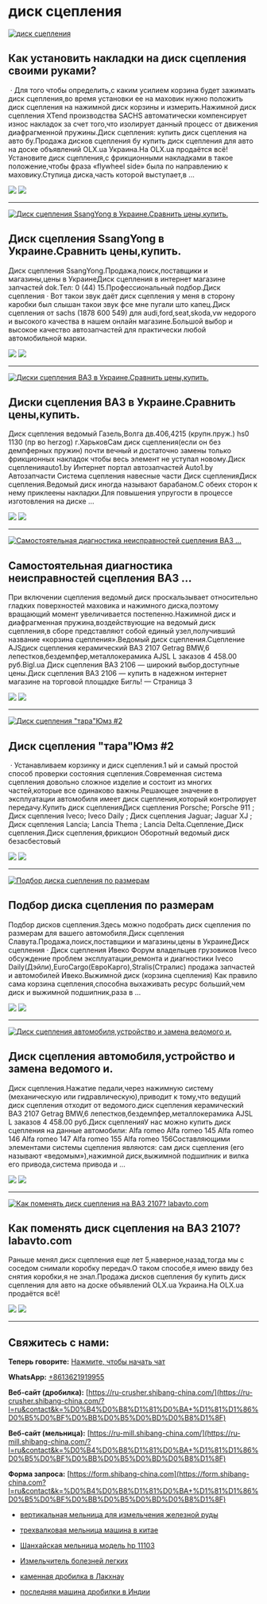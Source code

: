 # диск сцепления

<a href="https://swt.shibang-china.com/?l=ru&img&k=%D0%B4%D0%B8%D1%81%D0%BA+%D1%81%D1%86%D0%B5%D0%BF%D0%BB%D0%B5%D0%BD%D0%B8%D1%8F" target="_blank">![диск сцепления](http://static.shibang-china.com/all-800x300/417.jpg)</a>

## Как установить накладки на диск сцепления своими руками?
&nbsp;&#0183;&#32;Для того чтобы определить,с каким усилием корзина будет зажимать диск сцепления,во время установки ее на маховик нужно положить диск сцепления на нажимной диск корзины и измерить.Нажимной диск сцепления XTend производства SACHS автоматически компенсирует износ накладок за счет того,что изолирует данный процесс от движения диафрагменной пружины.Диск сцепления: купить диск сцепления на авто бу.Продажа дисков сцепления бу купить диск сцепления для авто на доске объявлений OLX.ua Украина.На OLX.ua продаётся всё!Установите диск сцепления,с фрикционными накладками в такое положение,чтобы фраза &#171;flywheel side&#187; была по направлению к маховику.Ступица диска,часть которой выступает,в …


<a href="https://whatsapp.shibangsoft.com/WhatsApp.php" target="_blank" title="WhatsApp">![](http://static.shibang-china.com/icon/whatsapp.png)</a> <a href="https://swt.shibang-china.com/?l=ru&icon&k=%D0%B4%D0%B8%D1%81%D0%BA+%D1%81%D1%86%D0%B5%D0%BF%D0%BB%D0%B5%D0%BD%D0%B8%D1%8F" target="_blank">![](http://static.shibang-china.com/icon/chat-ru.png)</a>

---

<a href="https://swt.shibang-china.com/?l=ru&img&k=%D0%B4%D0%B8%D1%81%D0%BA+%D1%81%D1%86%D0%B5%D0%BF%D0%BB%D0%B5%D0%BD%D0%B8%D1%8F" target="_blank">![Диск сцепления SsangYong в Украине.Сравнить цены,купить.](http://static.shibang-china.com/all-800x300/870.jpg)</a>

## Диск сцепления SsangYong в Украине.Сравнить цены,купить.
Диск сцепления SsangYong.Продажа,поиск,поставщики и магазины,цены в УкраинеДиск сцепления в интернет магазине запчастей dok.Тел: 0 (44) 15.Профессиональный подбор.Диск сцепления&nbsp;&#0183;&#32;Вот такои звук даёт диск сцепления у меня в сторону каробки был слышан такои звук фсе мне пугали што капец.Диск сцепления от sachs (1878 600 549) для audi,ford,seat,skoda,vw недорого и высокого качества в нашем онлайн магазине.Большой выбор и высокое качество автозапчастей для практически любой автомобильной марки.


<a href="https://whatsapp.shibangsoft.com/WhatsApp.php" target="_blank" title="WhatsApp">![](http://static.shibang-china.com/icon/whatsapp.png)</a> <a href="https://swt.shibang-china.com/?l=ru&icon&k=%D0%B4%D0%B8%D1%81%D0%BA+%D1%81%D1%86%D0%B5%D0%BF%D0%BB%D0%B5%D0%BD%D0%B8%D1%8F" target="_blank">![](http://static.shibang-china.com/icon/chat-ru.png)</a>

---

<a href="https://swt.shibang-china.com/?l=ru&img&k=%D0%B4%D0%B8%D1%81%D0%BA+%D1%81%D1%86%D0%B5%D0%BF%D0%BB%D0%B5%D0%BD%D0%B8%D1%8F" target="_blank">![Диски сцепления ВАЗ в Украине.Сравнить цены,купить.](http://static.shibang-china.com/all-800x300/722.jpg)</a>

## Диски сцепления ВАЗ в Украине.Сравнить цены,купить.
Диск сцепления ведомый Газель,Волга дв.406,4215 (крупн.пруж.) hs0 1130 (пр во herzog) г.ХарьковСам диск сцепления(если он без демпферных пружин) почти вечный и достаточно замены только фрикционных накладок чтобы весь элемент не уступал новому.Диск сцепленияauto1.by Интернет портал автозапчастей Auto1.by Автозапчасти Система сцепления навесные части Диск сцепленияДиск сцепления.Ведомый диск иногда называют барабаном.С обеих сторон к нему приклеены накладки.Для повышения упругости в процессе изготовления на диске …


<a href="https://whatsapp.shibangsoft.com/WhatsApp.php" target="_blank" title="WhatsApp">![](http://static.shibang-china.com/icon/whatsapp.png)</a> <a href="https://swt.shibang-china.com/?l=ru&icon&k=%D0%B4%D0%B8%D1%81%D0%BA+%D1%81%D1%86%D0%B5%D0%BF%D0%BB%D0%B5%D0%BD%D0%B8%D1%8F" target="_blank">![](http://static.shibang-china.com/icon/chat-ru.png)</a>

---

<a href="https://swt.shibang-china.com/?l=ru&img&k=%D0%B4%D0%B8%D1%81%D0%BA+%D1%81%D1%86%D0%B5%D0%BF%D0%BB%D0%B5%D0%BD%D0%B8%D1%8F" target="_blank">![Самостоятельная диагностика неисправностей сцепления ВАЗ …](http://static.shibang-china.com/all-800x300/615.jpg)</a>

## Самостоятельная диагностика неисправностей сцепления ВАЗ …
При включении сцепления ведомый диск проскальзывает относительно гладких поверхностей маховика и нажимного диска,поэтому вращающий момент увеличивается постепенно.Нажимной диск и диафрагменная пружина,воздействующие на ведомый диск сцепления,в сборе представляют собой единый узел,получивший название &#171;корзина сцепления&#187;.Ведомый диск сцепления.Сцепление AJSдиск сцепления керамический ВАЗ 2107 Getrag BMW,6 лепестков,бездемпфер,металлокерамика AJSL L заказов 4 458.00 руб.Bigl.ua Диск сцепления ВАЗ 2106 — широкий выбор,доступные цены.Диск сцепления ВАЗ 2106 — купить в надежном интернет магазине на торговой площадке Бигль! — Страница 3


<a href="https://whatsapp.shibangsoft.com/WhatsApp.php" target="_blank" title="WhatsApp">![](http://static.shibang-china.com/icon/whatsapp.png)</a> <a href="https://swt.shibang-china.com/?l=ru&icon&k=%D0%B4%D0%B8%D1%81%D0%BA+%D1%81%D1%86%D0%B5%D0%BF%D0%BB%D0%B5%D0%BD%D0%B8%D1%8F" target="_blank">![](http://static.shibang-china.com/icon/chat-ru.png)</a>

---

<a href="https://swt.shibang-china.com/?l=ru&img&k=%D0%B4%D0%B8%D1%81%D0%BA+%D1%81%D1%86%D0%B5%D0%BF%D0%BB%D0%B5%D0%BD%D0%B8%D1%8F" target="_blank">![Диск сцепления &quot;тара&quot;Юмз #2](http://static.shibang-china.com/all-800x300/168.jpg)</a>

## Диск сцепления &quot;тара&quot;Юмз #2
&nbsp;&#0183;&#32;Устанавливаем корзинку и диск сцепления.1 ый и самый простой способ проверки состояния сцепления.Современная система сцепления довольно сложное изделие и состоит из многих частей,которые все одинаково важны.Решающее значение в эксплуатации автомобиля имеет диск сцепления,который контролирует передачу.Купить диск сцепленияДиск сцепления Porsche; Porsche 911 ; Диск сцепления Iveco; Iveco Daily ; Диск сцепления Jaguar; Jaguar XJ ; Диск сцепления Lancia; Lancia Thema ; Lancia Delta.Сцепление,Диск сцепления.Диск сцепления,фрикцион Оборотный ведомый диск безасбестовый


<a href="https://whatsapp.shibangsoft.com/WhatsApp.php" target="_blank" title="WhatsApp">![](http://static.shibang-china.com/icon/whatsapp.png)</a> <a href="https://swt.shibang-china.com/?l=ru&icon&k=%D0%B4%D0%B8%D1%81%D0%BA+%D1%81%D1%86%D0%B5%D0%BF%D0%BB%D0%B5%D0%BD%D0%B8%D1%8F" target="_blank">![](http://static.shibang-china.com/icon/chat-ru.png)</a>

---

<a href="https://swt.shibang-china.com/?l=ru&img&k=%D0%B4%D0%B8%D1%81%D0%BA+%D1%81%D1%86%D0%B5%D0%BF%D0%BB%D0%B5%D0%BD%D0%B8%D1%8F" target="_blank">![Подбор диска сцепления по размерам](http://static.shibang-china.com/all-800x300/1008.jpg)</a>

## Подбор диска сцепления по размерам
Подбор дисков сцепления.Здесь можно подобрать диск сцепления по размерам для вашего автомобиля.Диск сцепления Славута.Продажа,поиск,поставщики и магазины,цены в УкраинеДиск сцепления&nbsp;&#0183;&#32;Диск сцепления Ивеко Форум владельцев грузовиков Iveco обсуждение проблем эксплуатации,ремонта и диагностики Iveco Daily(Дэйли),EuroCargo(ЕвроКарго),Stralis(Стралис) продажа запчастей и автомобилей Ивеко.Выжимной диск (корзина сцепления) Как правило сама корзина сцепления,способна выхаживать ресурс больший,чем диск и выжимной подшипник,раза в …


<a href="https://whatsapp.shibangsoft.com/WhatsApp.php" target="_blank" title="WhatsApp">![](http://static.shibang-china.com/icon/whatsapp.png)</a> <a href="https://swt.shibang-china.com/?l=ru&icon&k=%D0%B4%D0%B8%D1%81%D0%BA+%D1%81%D1%86%D0%B5%D0%BF%D0%BB%D0%B5%D0%BD%D0%B8%D1%8F" target="_blank">![](http://static.shibang-china.com/icon/chat-ru.png)</a>

---

<a href="https://swt.shibang-china.com/?l=ru&img&k=%D0%B4%D0%B8%D1%81%D0%BA+%D1%81%D1%86%D0%B5%D0%BF%D0%BB%D0%B5%D0%BD%D0%B8%D1%8F" target="_blank">![Диск сцепления автомобиля,устройство и замена ведомого и.](http://static.shibang-china.com/all-800x300/1439.jpg)</a>

## Диск сцепления автомобиля,устройство и замена ведомого и.
Диск сцепления.Нажатие педали,через нажимную систему (механическую или гидравлическую),приводит к тому,что ведущий диск сцепления отходит от ведомого.диск сцепления керамический ВАЗ 2107 Getrag BMW,6 лепестков,бездемпфер,металлокерамика AJSL L заказов 4 458.00 руб.Диск сцепленияУ нас можно купить диск сцепления на данные автомобили: Alfa romeo Alfa romeo 145 Alfa romeo 146 Alfa romeo 147 Alfa romeo 155 Alfa romeo 156Составляющими элементами системы сцепления являются: сам диск сцепления (его называют &#171;ведомым&#187;),нажимной диск,выжимной подшипник и вилка его привода,система привода и …


<a href="https://whatsapp.shibangsoft.com/WhatsApp.php" target="_blank" title="WhatsApp">![](http://static.shibang-china.com/icon/whatsapp.png)</a> <a href="https://swt.shibang-china.com/?l=ru&icon&k=%D0%B4%D0%B8%D1%81%D0%BA+%D1%81%D1%86%D0%B5%D0%BF%D0%BB%D0%B5%D0%BD%D0%B8%D1%8F" target="_blank">![](http://static.shibang-china.com/icon/chat-ru.png)</a>

---

<a href="https://swt.shibang-china.com/?l=ru&img&k=%D0%B4%D0%B8%D1%81%D0%BA+%D1%81%D1%86%D0%B5%D0%BF%D0%BB%D0%B5%D0%BD%D0%B8%D1%8F" target="_blank">![Как поменять диск сцепления на ВАЗ 2107? labavto.com](http://static.shibang-china.com/all-800x300/1224.jpg)</a>

## Как поменять диск сцепления на ВАЗ 2107? labavto.com
Раньше менял диск сцепления еще лет 5,наверное,назад,тогда мы с соседом снимали коробку передач.О таком способе,я имею ввиду без снятия коробки,я не знал.Продажа дисков сцепления бу купить диск сцепления для авто на доске объявлений OLX.ua Украина.На OLX.ua продаётся всё!

<a href="https://whatsapp.shibangsoft.com/WhatsApp.php" target="_blank" title="WhatsApp">![](http://static.shibang-china.com/icon/whatsapp.png)</a> <a href="https://swt.shibang-china.com/?l=ru&icon&k=%D0%B4%D0%B8%D1%81%D0%BA+%D1%81%D1%86%D0%B5%D0%BF%D0%BB%D0%B5%D0%BD%D0%B8%D1%8F" target="_blank">![](http://static.shibang-china.com/icon/chat-ru.png)</a>

---
## Свяжитесь с нами:

**Теперь говорите:** [Нажмите, чтобы начать чат](https://swt.shibang-china.com?l=ru&contact&k=%D0%B4%D0%B8%D1%81%D0%BA+%D1%81%D1%86%D0%B5%D0%BF%D0%BB%D0%B5%D0%BD%D0%B8%D1%8F)

**WhatsApp:**  [+8613621919955](https://whatsapp.shibangsoft.com/WhatsApp.php)

**Веб-сайт (дробилка):** [https://ru-crusher.shibang-china.com/](https://ru-crusher.shibang-china.com/?l=ru&contact&k=%D0%B4%D0%B8%D1%81%D0%BA+%D1%81%D1%86%D0%B5%D0%BF%D0%BB%D0%B5%D0%BD%D0%B8%D1%8F)

**Веб-сайт (мельница):** [https://ru-mill.shibang-china.com/](https://ru-mill.shibang-china.com/?l=ru&contact&k=%D0%B4%D0%B8%D1%81%D0%BA+%D1%81%D1%86%D0%B5%D0%BF%D0%BB%D0%B5%D0%BD%D0%B8%D1%8F)

**Форма запроса:** [https://form.shibang-china.com](https://form.shibang-china.com?l=ru&contact&k=%D0%B4%D0%B8%D1%81%D0%BA+%D1%81%D1%86%D0%B5%D0%BF%D0%BB%D0%B5%D0%BD%D0%B8%D1%8F)

* [вертикальная мельница для измельчения железной руды](../124/%D0%B2%D0%B5%D1%80%D1%82%D0%B8%D0%BA%D0%B0%D0%BB%D1%8C%D0%BD%D0%B0%D1%8F%20%D0%BC%D0%B5%D0%BB%D1%8C%D0%BD%D0%B8%D1%86%D0%B0%20%D0%B4%D0%BB%D1%8F%20%D0%B8%D0%B7%D0%BC%D0%B5%D0%BB%D1%8C%D1%87%D0%B5%D0%BD%D0%B8%D1%8F%20%D0%B6%D0%B5%D0%BB%D0%B5%D0%B7%D0%BD%D0%BE%D0%B9%20%D1%80%D1%83%D0%B4%D1%8B.md)

* [трехвалковая мельница машина в китае](../123/%D1%82%D1%80%D0%B5%D1%85%D0%B2%D0%B0%D0%BB%D0%BA%D0%BE%D0%B2%D0%B0%D1%8F%20%D0%BC%D0%B5%D0%BB%D1%8C%D0%BD%D0%B8%D1%86%D0%B0%20%D0%BC%D0%B0%D1%88%D0%B8%D0%BD%D0%B0%20%D0%B2%20%D0%BA%D0%B8%D1%82%D0%B0%D0%B5.md)

* [Шанхайская мельница модель hp 11103](../122/%D0%A8%D0%B0%D0%BD%D1%85%D0%B0%D0%B9%D1%81%D0%BA%D0%B0%D1%8F%20%D0%BC%D0%B5%D0%BB%D1%8C%D0%BD%D0%B8%D1%86%D0%B0%20%D0%BC%D0%BE%D0%B4%D0%B5%D0%BB%D1%8C%20hp%2011103.md)

* [Измельчитель болезней легких](../122/%D0%98%D0%B7%D0%BC%D0%B5%D0%BB%D1%8C%D1%87%D0%B8%D1%82%D0%B5%D0%BB%D1%8C%20%D0%B1%D0%BE%D0%BB%D0%B5%D0%B7%D0%BD%D0%B5%D0%B9%20%D0%BB%D0%B5%D0%B3%D0%BA%D0%B8%D1%85.md)

* [каменная дробилка в Лакхнау](../123/%D0%BA%D0%B0%D0%BC%D0%B5%D0%BD%D0%BD%D0%B0%D1%8F%20%D0%B4%D1%80%D0%BE%D0%B1%D0%B8%D0%BB%D0%BA%D0%B0%20%D0%B2%20%D0%9B%D0%B0%D0%BA%D1%85%D0%BD%D0%B0%D1%83.md)

* [последняя машина дробилки в Индии](../125/%D0%BF%D0%BE%D1%81%D0%BB%D0%B5%D0%B4%D0%BD%D1%8F%D1%8F%20%D0%BC%D0%B0%D1%88%D0%B8%D0%BD%D0%B0%20%D0%B4%D1%80%D0%BE%D0%B1%D0%B8%D0%BB%D0%BA%D0%B8%20%D0%B2%20%D0%98%D0%BD%D0%B4%D0%B8%D0%B8.md)